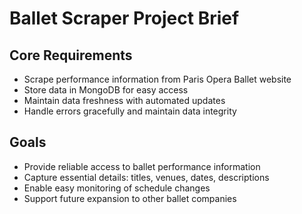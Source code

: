 # Ballet Scraper Project Brief

## Core Requirements
- Scrape performance information from Paris Opera Ballet website
- Store data in MongoDB for easy access
- Maintain data freshness with automated updates
- Handle errors gracefully and maintain data integrity

## Goals
- Provide reliable access to ballet performance information
- Capture essential details: titles, venues, dates, descriptions
- Enable easy monitoring of schedule changes
- Support future expansion to other ballet companies

